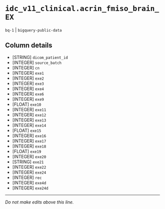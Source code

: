 # `idc_v11_clinical.acrin_fmiso_brain_EX`
`bq-1` | `bigquery-public-data`

## Column details
* [STRING]    `dicom_patient_id`
* [INTEGER]   `source_batch`
* [INTEGER]   `cn`
* [INTEGER]   `exe1`
* [INTEGER]   `exe2`
* [INTEGER]   `exe3`
* [INTEGER]   `exe4`
* [INTEGER]   `exe6`
* [INTEGER]   `exe9`
* [FLOAT]     `exe10`
* [INTEGER]   `exe11`
* [INTEGER]   `exe12`
* [INTEGER]   `exe13`
* [INTEGER]   `exe14`
* [FLOAT]     `exe15`
* [INTEGER]   `exe16`
* [INTEGER]   `exe17`
* [INTEGER]   `exe18`
* [FLOAT]     `exe19`
* [INTEGER]   `exe20`
* [STRING]    `exe21`
* [INTEGER]   `exe22`
* [INTEGER]   `exe24`
* [INTEGER]   `rec`
* [INTEGER]   `exe4d`
* [INTEGER]   `exe24d`

-------------------------------------------------------------------------------
*Do not make edits above this line.*
